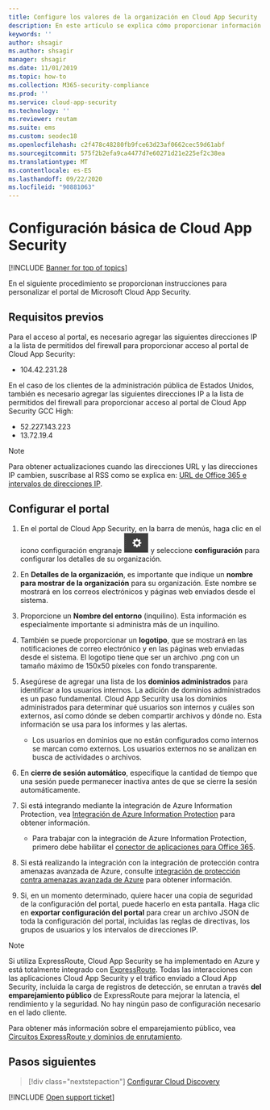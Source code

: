 ```yaml
---
title: Configure los valores de la organización en Cloud App Security
description: En este artículo se explica cómo proporcionar información sobre su organización en Cloud App Security.
keywords: ''
author: shsagir
ms.author: shsagir
manager: shsagir
ms.date: 11/01/2019
ms.topic: how-to
ms.collection: M365-security-compliance
ms.prod: ''
ms.service: cloud-app-security
ms.technology: ''
ms.reviewer: reutam
ms.suite: ems
ms.custom: seodec18
ms.openlocfilehash: c2f478c48280fb9fce63d23af0662cec59d61abf
ms.sourcegitcommit: 575f2b2efa9ca4477d7e60271d21e225ef2c38ea
ms.translationtype: MT
ms.contentlocale: es-ES
ms.lasthandoff: 09/22/2020
ms.locfileid: "90881063"
---
```

# <a name="basic-setup-for-cloud-app-security"></a>Configuración básica de Cloud App Security

[!INCLUDE [Banner for top of topics](includes/banner.md)]

En el siguiente procedimiento se proporcionan instrucciones para personalizar el portal de Microsoft Cloud App Security.

## <a name="prerequisites"></a>Requisitos previos

Para el acceso al portal, es necesario agregar las siguientes direcciones IP a la lista de permitidos del firewall para proporcionar acceso al portal de Cloud App Security:

* 104.42.231.28

En el caso de los clientes de la administración pública de Estados Unidos, también es necesario agregar las siguientes direcciones IP a la lista de permitidos del firewall para proporcionar acceso al portal de Cloud App Security GCC High:

* 52.227.143.223
* 13.72.19.4

> [!NOTE]
> Para obtener actualizaciones cuando las direcciones URL y las direcciones IP cambien, suscríbase al RSS como se explica en: [URL de Office 365 e intervalos de direcciones IP](https://support.office.com/article/Office-365-URLs-and-IP-address-ranges-8548a211-3fe7-47cb-abb1-355ea5aa88a2).

## <a name="set-up-the-portal"></a>Configurar el portal

1. En el portal de Cloud App Security, en la barra de menús, haga clic en el icono configuración engranaje ![configuración](media/settings-icon.png "icono de configuración") y seleccione **configuración** para configurar los detalles de su organización.

1. En **Detalles de la organización**, es importante que indique un **nombre para mostrar de la organización** para su organización. Este nombre se mostrará en los correos electrónicos y páginas web enviados desde el sistema.

1. Proporcione un **Nombre del entorno** (inquilino). Esta información es especialmente importante si administra más de un inquilino.

1. También se puede proporcionar un **logotipo**, que se mostrará en las notificaciones de correo electrónico y en las páginas web enviadas desde el sistema. El logotipo tiene que ser un archivo .png con un tamaño máximo de 150x50 píxeles con fondo transparente.

1. Asegúrese de agregar una lista de los **dominios administrados** para identificar a los usuarios internos. La adición de dominios administrados es un paso fundamental. Cloud App Security usa los dominios administrados para determinar qué usuarios son internos y cuáles son externos, así como dónde se deben compartir archivos y dónde no. Esta información se usa para los informes y las alertas.

    * Los usuarios en dominios que no están configurados como internos se marcan como externos. Los usuarios externos no se analizan en busca de actividades o archivos.

1. En **cierre de sesión automático**, especifique la cantidad de tiempo que una sesión puede permanecer inactiva antes de que se cierre la sesión automáticamente.

1. Si está integrando mediante la integración de Azure Information Protection, vea [Integración de Azure Information Protection](azip-integration.md) para obtener información.

    * Para trabajar con la integración de Azure Information Protection, primero debe habilitar el [conector de aplicaciones para Office 365](connect-office-365-to-microsoft-cloud-app-security.md).

1. Si está realizando la integración con la integración de protección contra amenazas avanzada de Azure, consulte [integración de protección contra amenazas avanzada de Azure](azip-integration.md) para obtener información.

1. Si, en un momento determinado, quiere hacer una copia de seguridad de la configuración del portal, puede hacerlo en esta pantalla. Haga clic en **exportar configuración del portal** para crear un archivo JSON de toda la configuración del portal, incluidas las reglas de directivas, los grupos de usuarios y los intervalos de direcciones IP.

> [!NOTE]
> Si utiliza ExpressRoute, Cloud App Security se ha implementado en Azure y está totalmente integrado con [ExpressRoute](/azure/expressroute/expressroute-introduction). Todas las interacciones con las aplicaciones Cloud App Security y el tráfico enviado a Cloud App Security, incluida la carga de registros de detección, se enrutan a través **del emparejamiento público** de ExpressRoute para mejorar la latencia, el rendimiento y la seguridad. No hay ningún paso de configuración necesario en el lado cliente.
>
> Para obtener más información sobre el emparejamiento público, vea [Circuitos ExpressRoute y dominios de enrutamiento](/azure/expressroute/expressroute-circuit-peerings).

## <a name="next-steps"></a>Pasos siguientes

> [!div class="nextstepaction"]
> [Configurar Cloud Discovery](set-up-cloud-discovery.md)

[!INCLUDE [Open support ticket](includes/support.md)]